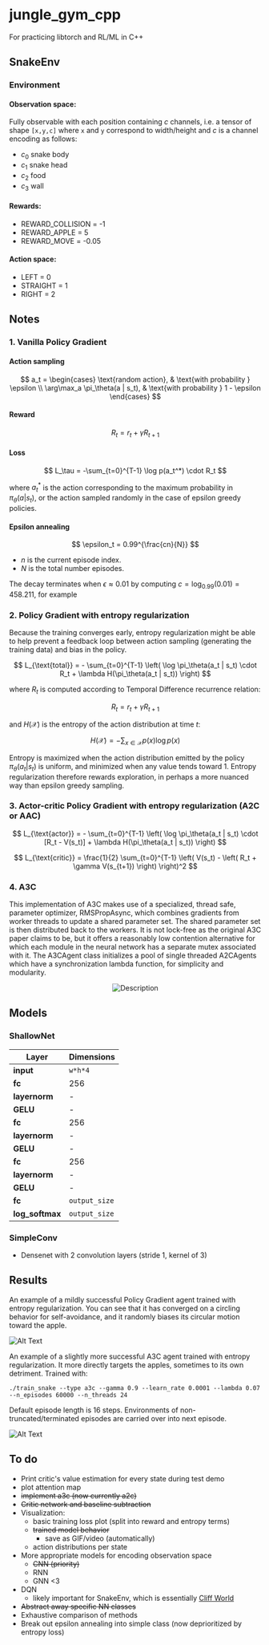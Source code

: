 # jungle_gym_cpp
For practicing libtorch and RL/ML in C++

## SnakeEnv

### Environment

#### Observation space:
Fully observable with each position containing $c$ channels, i.e. a tensor
of shape `[x,y,c]` where `x` and `y` correspond to width/height and $c$ is a channel encoding as follows:
- $c_0$ snake body
- $c_1$ snake head
- $c_2$ food
- $c_3$ wall

#### Rewards:

- REWARD_COLLISION = -1
- REWARD_APPLE = 5
- REWARD_MOVE = -0.05

#### Action space:

- LEFT = 0
- STRAIGHT = 1
- RIGHT = 2

## Notes

### 1. Vanilla Policy Gradient

#### Action sampling
$$
a_t =
\begin{cases}
\text{random action}, & \text{with probability } \epsilon \\
\arg\max_a \pi_\theta(a | s_t), & \text{with probability } 1 - \epsilon
\end{cases}
$$

#### Reward
$$ R_t = r_t + \gamma R_{t+1}$$

#### Loss

$$
L_\tau = -\sum_{t=0}^{T-1} \log p(a_t^*) \cdot R_t
$$

where $a_t^*$ is the action corresponding to the maximum probability in $\pi_\theta(a | s_t)$, or the action sampled
randomly in the case of epsilon greedy policies.

#### Epsilon annealing

$$
\epsilon_t = 0.99^{\frac{cn}{N}}
$$

- $n$ is the current episode index.
- $N$ is the total number episodes. 

The decay terminates when $\epsilon \approx 0.01$ by computing $c = \log_{0.99}(0.01) = 458.211$, for example

### 2. Policy Gradient with entropy regularization

Because the training converges early, entropy regularization might be able to help prevent a feedback loop between 
action sampling (generating the training data) and bias in the policy.

$$
L_{\text{total}} = - \sum_{t=0}^{T-1} \left( \log \pi_\theta(a_t | s_t) \cdot R_t + \lambda H(\pi_\theta(a_t | s_t)) \right)
$$

where $R_t$ is computed according to Temporal Difference recurrence relation:

$$
R_t = r_t + \gamma R_{t+1}
$$

and $H(\mathcal{X})$ is the entropy of the action distribution at time $t$:

$$
H(\mathcal{X}) = - \sum_{x \in \mathcal{X}} p(x) \log p(x)
$$

Entropy is maximized when the action distribution emitted by the policy $\pi_\theta(a_t|s_t)$ is uniform, and minimized 
when any value tends toward 1. Entropy regularization therefore rewards exploration, in perhaps a more nuanced way than 
epsilon greedy sampling.

### 3. Actor-critic Policy Gradient with entropy regularization (A2C or AAC)

$$
L_{\text{actor}} = - \sum_{t=0}^{T-1} \left( \log \pi_\theta(a_t | s_t) \cdot [R_t - V(s_t)] + \lambda H(\pi_\theta(a_t | s_t)) \right)
$$

$$
L_{\text{critic}} = \frac{1}{2} \sum_{t=0}^{T-1} \left( V(s_t) - \left( R_t + \gamma V(s_{t+1}) \right) \right)^2
$$

### 4. A3C

This implementation of A3C makes use of a specialized, thread safe, parameter optimizer, RMSPropAsync, which 
combines gradients from worker threads to update a shared parameter set. The shared parameter set is then distributed 
back to the workers. It is not lock-free as the original A3C paper claims to be, but it offers a reasonably low 
contention alternative for which each module in the neural network has a separate mutex associated with it. The A3CAgent
class initializes a pool of single threaded A2CAgents which have a synchronization lambda function, for simplicity and
modularity.

<p align="center">
  <img src="data/a3c_diagram.drawio.svg" alt="Description">
</p>

## Models

### **ShallowNet**

| **Layer**       | **Dimensions**   |
|-----------------|------------------|
| **input**       | `w*h*4`          |
| **fc**          | 256              |
| **layernorm**   | -                |
| **GELU**        | -                |
| **fc**          | 256              |
| **layernorm**   | -                |
| **GELU**        | -                |
| **fc**          | 256              |
| **layernorm**   | -                |
| **GELU**        | -                |
| **fc**          | `output_size`    |
| **log_softmax** | `output_size`    |


### **SimpleConv**

- Densenet with 2 convolution layers (stride 1, kernel of 3)

[//]: # (- CBAM channel/spatial attention)

## Results

An example of a mildly successful Policy Gradient agent trained with entropy regularization. You can see that it has 
converged on a circling behavior for self-avoidance, and it randomly biases its circular motion toward the apple.

![Alt Text](data/pg_demo.gif)

An example of a slightly more successful A3C agent trained with entropy regularization. It more directly targets the
apples, sometimes to its own detriment. Trained with:

```
./train_snake --type a3c --gamma 0.9 --learn_rate 0.0001 --lambda 0.07 --n_episodes 60000 --n_threads 24
```

Default episode length is 16 steps. Environments of non-truncated/terminated episodes are carried over into next episode.

![Alt Text](data/a3c_demo.gif)


## To do
- Print critic's value estimation for every state during test demo
- plot attention map 
- ~~implement a3c (now currently a2c)~~
- ~~Critic network and baseline subtraction~~
- Visualization:
  - basic training loss plot (split into reward and entropy terms)
  - ~~trained model behavior~~ 
    - save as GIF/video (automatically)
  - action distributions per state
- More appropriate models for encoding observation space
  - ~~CNN (priority)~~
  - RNN
  - GNN <3
- DQN 
  - likely important for SnakeEnv, which is essentially [Cliff World](https://distill.pub/2019/paths-perspective-on-value-learning/)
- ~~Abstract away specific NN classes~~
- Exhaustive comparison of methods
- Break out epsilon annealing into simple class (now deprioritized by entropy loss)



